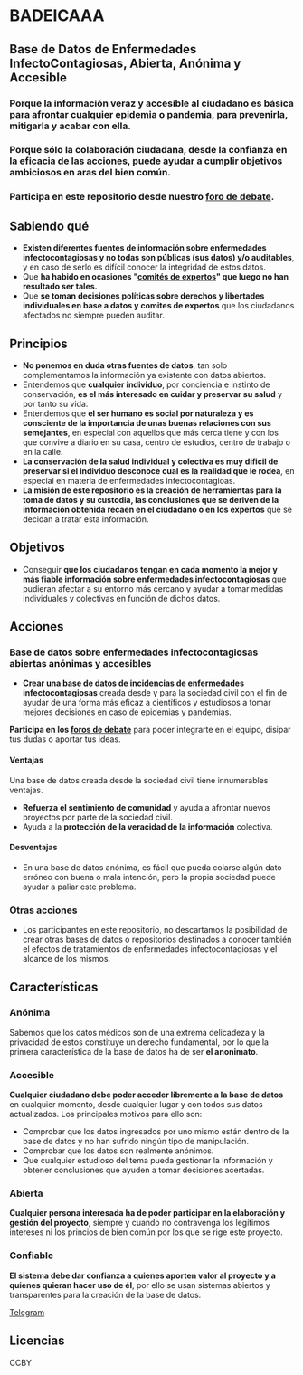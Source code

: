 # BADEICAAA
## Base de Datos de Enfermedades InfectoContagiosas, Abierta, Anónima y Accesible

### Porque la información veraz y accesible al ciudadano es básica para afrontar cualquier epidemia o pandemia, para prevenirla, mitigarla y acabar con ella.
### Porque sólo la colaboración ciudadana, desde la confianza en la eficacia de las acciones, puede ayudar a cumplir objetivos ambiciosos en aras del bien común.
### Participa en este repositorio desde nuestro [foro de debate](https://github.com/NGDAOorg/BADEICAAA/discussions).

## Sabiendo qué
* **Existen diferentes fuentes de información sobre enfermedades infectocontagiosas y no todas son públicas (sus datos) y/o auditables**, y en caso de serlo es difícil conocer la integridad de estos datos.
* Que **ha habido en ocasiones "[comités de expertos](https://www.elmundo.es/ciencia-y-salud/salud/2020/07/29/5f21d3abfdddff0c3d8b45bd.html)" que luego no han resultado ser tales.**
* Que **se toman decisiones políticas sobre derechos y libertades individuales en base a datos y comites de expertos** que los ciudadanos afectados no siempre pueden auditar.

## Principios
* **No ponemos en duda otras fuentes de datos**, tan solo complementamos la información ya existente con datos abiertos.
* Entendemos que **cualquier individuo**, por conciencia e instinto de conservación, **es el más interesado en cuidar y preservar su salud** y por tanto su vida.
* Entendemos que **el ser humano es social por naturaleza y es consciente de la importancia de unas buenas relaciones con sus semejantes**, en especial con aquellos que más cerca tiene y con los que convive a diario en su casa, centro de estudios, centro de trabajo o en la calle.
* **La conservación de la salud individual y colectiva es muy dificil de preservar si el individuo desconoce cual es la realidad que le rodea**, en especial en materia de enfermedades infectocontagioas.
* **La misión de este repositorio es la creación de herramientas para la toma de datos y su custodia, las conclusiones que se deriven de la información obtenida recaen en el ciudadano o en los expertos** que se decidan a tratar esta información.

## Objetivos
* Conseguir **que los ciudadanos tengan en cada momento la mejor y más fiable información sobre enfermedades infectocontagiosas** que pudieran afectar a su entorno más cercano y ayudar a tomar medidas individuales y colectivas en función de dichos datos.

## Acciones

### Base de datos sobre enfermedades infectocontagiosas abiertas anónimas y accesibles
* **Crear una base de datos de incidencias de enfermedades infectocontagiosas** creada desde y para la sociedad civil con el fin de ayudar de una forma más eficaz a científicos y estudiosos a tomar mejores decisiones en caso de epidemias y pandemias.

**Participa en los [foros de debate](https://github.com/NGDAOorg/BADEICAAA/discussions)** para poder integrarte en el equipo, disipar tus dudas o aportar tus ideas.

#### Ventajas
Una base de datos creada desde la sociedad civil tiene innumerables ventajas.
* **Refuerza el sentimiento de comunidad** y ayuda a afrontar nuevos proyectos por parte de la sociedad civil.
* Ayuda a la **protección de la veracidad de la información** colectiva.

#### Desventajas
* En una base de datos anónima, es fácil que pueda colarse algún dato erróneo con buena o mala intención, pero la propia sociedad puede ayudar a paliar este problema.

### Otras acciones
* Los participantes en este repositorio, no descartamos la posibilidad de crear otras bases de datos o repositorios destinados a conocer también el efectos de tratamientos de enfermedades infectocontagiosas y el alcance de los mismos.

## Características
### Anónima
Sabemos que los datos médicos son de una extrema delicadeza y la privacidad de estos constituye un derecho fundamental, por lo que la primera característica de la base de datos ha de ser **el anonimato**.
### Accesible
**Cualquier ciudadano debe poder acceder líbremente a la base de datos** en cualquier momento, desde cualquier lugar y con todos sus datos actualizados. Los principales motivos para ello son:
* Comprobar que los datos ingresados por uno mismo están dentro de la base de datos y no han sufrido ningún tipo de manipulación.
* Comprobar que los datos son realmente anónimos.
* Que cualquier estudioso del tema pueda gestionar la información y obtener conclusiones que ayuden a tomar decisiones acertadas.
### Abierta
**Cualquier persona interesada ha de poder participar en la elaboración y gestión del proyecto**, siempre y cuando no contravenga los legítimos intereses ni los princios de bien común por los que se rige este proyecto.
### Confiable
**El sistema debe dar confianza a quienes aporten valor al proyecto y a quienes quieran hacer uso de él**, por ello se usan sistemas abiertos y transparentes para la creación de la base de datos.

[Telegram](https://t.me/SociedadParalela)

## Licencias
CCBY
